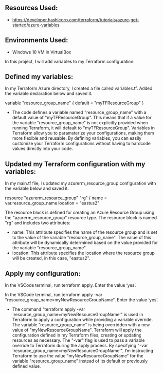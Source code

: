 ## Resources Used:
- https://developer.hashicorp.com/terraform/tutorials/azure-get-started/azure-variables

## Environments Used:
- Windows 10 VM in VirtualBox

In this project, I will add variables to my Terraform configuration.
 
## Defined my variables:
In my Terraform Azure directory, I created a file called variables.tf. Added the variable declaration below and saved it.

variable "resource_group_name" {
  default = "myTFResourceGroup"
}

- The code defines a variable named "resource_group_name" with a default value of "myTFResourceGroup". This means that if a value for the variable "resource_group_name" is not explicitly provided when running Terraform, it will default to "myTFResourceGroup". Variables in Terraform allow you to parameterize your configurations, making them more flexible and reusable. By defining variables, you can easily customize your Terraform configurations without having to hardcode values directly into your code.

## Updated my Terraform configuration with my variables: 

In my main.tf file, I updated my azurerm_resource_group configuration with the variable below and saved it.

resource "azurerm_resource_group" "rg" {
  name     = var.resource_group_name
  location = "eastus2"

The resource block is defined for creating an Azure Resource Group using the "azurerm_resource_group" resource type. The resource block is named "rg" and includes two attributes:

- name: This attribute specifies the name of the resource group and is set to the value of the variable "resource_group_name". The value of this attribute will be dynamically determined based on the value provided for the variable "resource_group_name".
- location: This attribute specifies the location where the resource group will be created, in this case, "eastus2".

## Apply my configuration:

In the VSCode terminal, run terraform apply. Enter the value ‘yes’.

In the VSCode terminal, run terraform apply -var "resource_group_name=myNewResourceGroupName". Enter the value ‘yes’.

- The command "terraform apply -var 'resource_group_name=myNewResourceGroupName'" is used in Terraform to apply a configuration while providing a variable override. The variable "resource_group_name" is being overridden with a new value of "myNewResourceGroupName". Terraform will apply the configuration defined in my Terraform files, creating or updating resources as necessary. The "-var" flag is used to pass a variable override to Terraform during the apply process. By specifying "-var 'resource_group_name=myNewResourceGroupName'", I’m instructing Terraform to use the value "myNewResourceGroupName" for the variable "resource_group_name" instead of its default or previously defined value.





